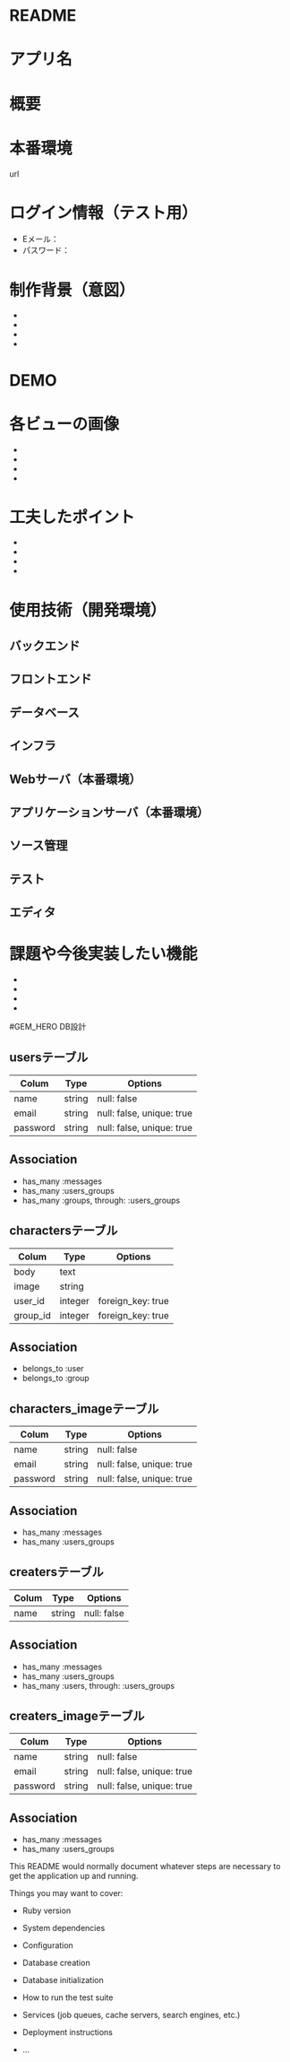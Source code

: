 # README

# アプリ名



# 概要



# 本番環境

url
# ログイン情報（テスト用）
- Eメール：
- パスワード：


# 制作背景（意図）

- 
- 
- 
- 


# DEMO

# 各ビューの画像

- 
- 
- 
- 


# 工夫したポイント

- 
- 
- 
- 


# 使用技術（開発環境）

## バックエンド
## フロントエンド
## データベース
## インフラ
## Webサーバ（本番環境）
## アプリケーションサーバ（本番環境）
## ソース管理
## テスト
## エディタ


# 課題や今後実装したい機能

- 
- 
- 
- 

#GEM_HERO DB設計
## usersテーブル

|Colum|Type|Options|
|------|----|------|
|name|string|null: false|
|email|string|null: false, unique: true|
|password|string|null: false, unique: true|

## Association
- has_many :messages
- has_many :users_groups
- has_many  :groups,  through:  :users_groups

## charactersテーブル

|Colum|Type|Options|
|------|----|------|
|body|text||
|image|string||
|user_id|integer|foreign_key: true|
|group_id|integer|foreign_key: true|

## Association
- belongs_to :user
- belongs_to :group


## characters_imageテーブル

|Colum|Type|Options|
|------|----|------|
|name|string|null: false|
|email|string|null: false, unique: true|
|password|string|null: false, unique: true|

## Association
- has_many :messages
- has_many :users_groups


## creatersテーブル

|Colum|Type|Options|
|------|----|------|
|name|string|null: false|

## Association
- has_many :messages
- has_many :users_groups
- has_many  :users,  through:  :users_groups


## creaters_imageテーブル

|Colum|Type|Options|
|------|----|------|
|name|string|null: false|
|email|string|null: false, unique: true|
|password|string|null: false, unique: true|

## Association
- has_many :messages
- has_many :users_groups


This README would normally document whatever steps are necessary to get the
application up and running.

Things you may want to cover:

* Ruby version

* System dependencies

* Configuration

* Database creation

* Database initialization

* How to run the test suite

* Services (job queues, cache servers, search engines, etc.)

* Deployment instructions

* ...
